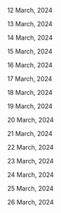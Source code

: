 12 March, 2024

13 March, 2024

14 March, 2024

15 March, 2024

16 March, 2024

17 March, 2024

18 March, 2024

19 March, 2024

20 March, 2024

21 March, 2024

22 March, 2024

23 March, 2024

24 March, 2024

25 March, 2024

26 March, 2024